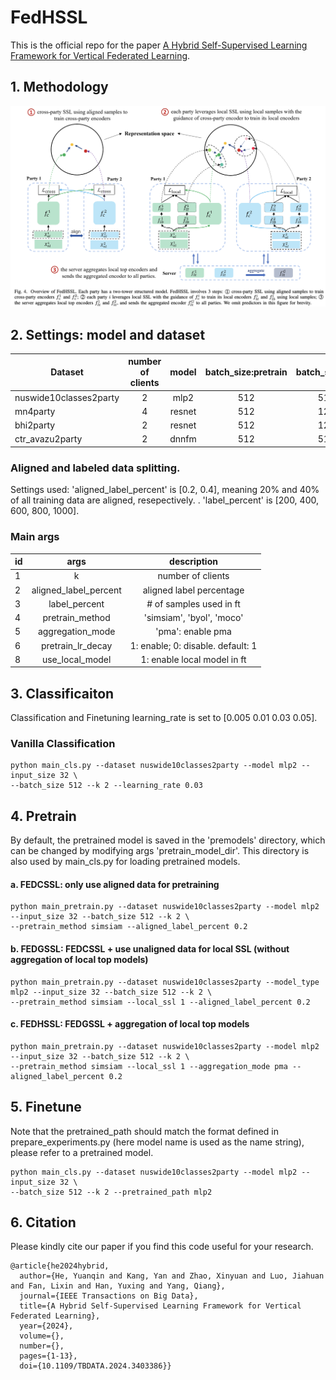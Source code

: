 # FedHSSL
This is the official repo for the paper [A Hybrid Self-Supervised Learning Framework for Vertical Federated Learning](https://arxiv.org/abs/2208.08934).

## 1. Methodology

![FedHSLL_method](./figs/fedhssl_method.png)

## 2. Settings: model and dataset
 Dataset                | number of clients | model | batch_size:pretrain  | batch_size:cls  | pretrain_epochs | 
|------------------------|:---------------: |:---------------: | :---------------: | :---------------: |:--------------------------:|
| nuswide10classes2party |    2 | mlp2 | 512 | 512 |             10             |
| mn4party               |  4 | resnet | 512 | 128 |             40             | 
| bhi2party              |  2| resnet | 512 | 128 |             40             | 
| ctr_avazu2party        |  2| dnnfm | 512 | 512 |             40             | 

### Aligned and labeled data splitting.

Settings used: 'aligned_label_percent' is [0.2, 0.4], meaning 20% and 40% of all training data are aligned, resepectively.
. 'label_percent' is [200, 400, 600, 800, 1000].
 

### Main args
 id  |         args          |            description            |  
|-----|:---------------------:|:---------------------------------:| 
| 1   |           k           |         number of clients         | 
| 2   | aligned_label_percent |     aligned label percentage      |  
| 3   |     label_percent     |      # of samples used in ft      |  
| 4   |    pretrain_method    |     'simsiam', 'byol', 'moco'     |  
| 5   |   aggregation_mode    |         'pma': enable pma         |  
| 6   |   pretrain_lr_decay   | 1: enable; 0: disable. default: 1 |  
| 8   |    use_local_model    |    1: enable local model in ft    |  

## 3. Classificaiton
Classification and Finetuning learning_rate is set to [0.005 0.01 0.03 0.05].

### Vanilla Classification
```buildoutcfg
python main_cls.py --dataset nuswide10classes2party --model mlp2 --input_size 32 \ 
--batch_size 512 --k 2 --learning_rate 0.03
```


## 4. Pretrain
By default, the pretrained model is saved in the 'premodels' directory, which can be changed by modifying args 'pretrain_model_dir'. This directory
is also used by main_cls.py for loading pretrained models.

#### a. FEDCSSL: only use aligned data for pretraining
```buildoutcfg
python main_pretrain.py --dataset nuswide10classes2party --model mlp2 --input_size 32 --batch_size 512 --k 2 \
--pretrain_method simsiam --aligned_label_percent 0.2
```

#### b. FEDGSSL: FEDCSSL + use unaligned data for local SSL (without aggregation of local top models)
```buildoutcfg
python main_pretrain.py --dataset nuswide10classes2party --model_type mlp2 --input_size 32 --batch_size 512 --k 2 \
--pretrain_method simsiam --local_ssl 1 --aligned_label_percent 0.2
```

#### c. FEDHSSL: FEDGSSL + aggregation of local top models 
```buildoutcfg
python main_pretrain.py --dataset nuswide10classes2party --model mlp2 --input_size 32 --batch_size 512 --k 2 \
--pretrain_method simsiam --local_ssl 1 --aggregation_mode pma --aligned_label_percent 0.2

```
## 5. Finetune
Note that the pretrained_path should match the format defined in prepare_experiments.py (here model name is used as the name string), please refer to a pretrained model.
```buildoutcfg
python main_cls.py --dataset nuswide10classes2party --model mlp2 --input_size 32 \ 
--batch_size 512 --k 2 --pretrained_path mlp2
```

## 6. Citation

Please kindly cite our paper if you find this code useful for your research.

```
@article{he2024hybrid,
  author={He, Yuanqin and Kang, Yan and Zhao, Xinyuan and Luo, Jiahuan and Fan, Lixin and Han, Yuxing and Yang, Qiang},
  journal={IEEE Transactions on Big Data}, 
  title={A Hybrid Self-Supervised Learning Framework for Vertical Federated Learning}, 
  year={2024},
  volume={},
  number={},
  pages={1-13},
  doi={10.1109/TBDATA.2024.3403386}}
```


